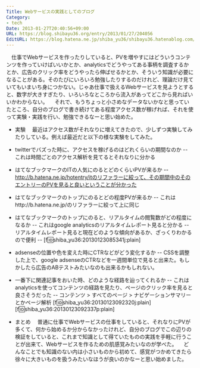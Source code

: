 ```yaml
---
Title: Webサービスの実践としてのブログ
Category:
- tech
Date: 2013-01-27T20:40:56+09:00
URL: https://blog.shibayu36.org/entry/2013/01/27/204056
EditURL: https://blog.hatena.ne.jp/shiba_yu36/shibayu36.hatenablog.com/atom/entry/6435922169447883881
---
```


　仕事でWebサービスを作ったりしていると、PVを増やすにはどういうコンテンツを作っていけばいいかとか、analyticsでどうやってある事柄を調査するかとか、広告のクリック率をどうやったら伸ばせるかとか、そういう知識が必要になることがある。そのたびにいろいろ勉強したりするのだけれど、理論だけ見ていてもいまいち身につかない。じゃあ仕事で扱えるWebサービスを見ようとすると、数字が大きすぎたり、いろいろなところから流入があってどこから見ればいいかわからない。
　それで、もうちょっと小さめなデータないかなと思っていたところ、自分のブログで書き続けてある程度アクセス数が稼げれば、それを使って実験・実践を行い、勉強できるなーと思い始めた。

* 実験
　最近はアクセス数がそれなりに増えてきたので、少しずつ実験してみたりしている。例えば最近だと以下の様な実験をしてみた。
- twitterでバズった時に、アクセスを稼げるのはどれくらいの期間なのか
-- これは時間ごとのアクセス解析を見てるとそれなりに分かる
- はてなブックマークのITの人気にのるとどのくらいPVが来るか
-- http://b.hatena.ne.jp/hotentry/itのリファラーに絞って、その期間中のそのエントリーのPVを見ると良いということが分かった

- はてなブックマークのトップにのるとどの程度PVが来るか
-- これはhttp://b.hatena.ne.jp/のリファラーに絞って上に同じ

- はてなブックマークのトップにのると、リアルタイムの閲覧数がどの程度になるか
-- これはgoogle analyticsのリアルタイムレポート見ると分かる
-- リアルタイムレポート見ると現在どのような傾向があるか、ざっくりわかるので便利
-- [f:id:shiba_yu36:20130123085341j:plain]

- adsenseの位置や色を変えた時にCTRなどがどう変化するか
-- CSSを調整した上で、google adsenseのCTRなどを一週間単位で見ると出来た。もしかしたら広告のABテストみたいなのも出来るかもしれない。

- 一番下に関連記事をおいた時、どのような経路を辿ってくれるか
-- これはanalyticsを使ってコンテンツの経路を見たり、ページのクリック率を見ると良さそうだった
-- コンテンツ > すべてのページ > ナビゲーションサマリーとかページ解析
[f:id:shiba_yu36:20130123092320j:plain]
[f:id:shiba_yu36:20130123092337p:plain]


* まとめ
　普通に仕事でWebサービスの仕事をしていると、それなりにPVが多くて、何から始めるか分からなかったけれど、自分のブログでこの辺りの検証をしていると、これまで知識として得ていたものの実践を手軽に行うことが出来て、Webサービスを作るための肌感覚みたいなのが学べた。
　どんなことでも知識のない内は小さいものから初めて、感覚がつかめてきたら徐々に大きいものを扱うみたいなほうが良いのかなーと思い始めました。
